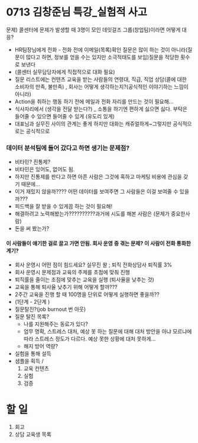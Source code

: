# 0713 김창준님 특강_실험적 사고 

문제) 콜센터에 문제가 발생할 때 3명이 모인 데잇걸즈 그룹(창업팀)이라면 어떻게 대응?

- HR팀장님에게 전화 - 전화 전에 이메일(목록)확인 질문은 많이 하는 것이 아니라(질문이 많다고 하면, 정보를 얻을 수는 있지만 소극적태도를 보임)질문을 적당한 횟수로 보낸다
-  (콜센터 실무담당자에게 직접적으로 대화 필요) 
- 질문 리스트에는 컨텐츠 교육을 받는 사람들의 연령대, 직급, 직업 상담(콜에 대한 소비자의 만족, 불만족) , 회사는 어떻게 생각하는지?(공식적인 이야기하는 느낌이 아니라)
- Action을 취하는 행동 하기 전에 메일과 전화 자리를 만드는 것이 필요해... 
-  식사자리에서 (생각을 전달 받는다?) _ 소통을 하기엔 편하게 싫으면 싫다. 부탁은 들어줄 수 있으면 들어줄 수 있게 (유도리 있게)
- 대표님과 실무진 사이의 관계는 좋게 하지만 대화는 캐쥬얼하게~그렇지만 공식적으로는 공식적으로 

### 데이터 분석팀에 들어 갔다고 하면 생기는 문제점?

- 비타민? 진통제?
- 비타민은 있어도, 없어도 됨. 
- 하지만 진통제를 판다고 하면 아픈 사람은 그것에 혹하고 마케팅 비용에 관심을 갖기 때문에...
- 이거 재밌지 않을까???? 어떤 데이터를 보여주면 그 사람들은 이걸 보여줄 수 있을까???
- 피드백을 잘 받을 수 있게끔 하는 것이 필요해!
- 해결하려고 노력해봤는가??????????과거에 시도를 해본 사람은 (문제가 중요한사람)
- 돈을 써 봤는가?



#### 이 사람들이 얘기한 걸로 끌고 가면 안됨. 회사 운영 중 겪는 문제? 이 사람이 전화 통화한 계기?



- 회사 운영시 어떤 점이 힘드세요? 실무진 왈 ; 퇴직 전화상담사 퇴직률 3% 
- 회사 운영시 문제점과 교육의 주제를 초점에 맞춰 진행  
- 퇴직률을 줄이는 초점에 맞추는 교육을 실행 (퇴사율을 낮추는 것)
- 교육을 통해 퇴사율 낮추기 위해 어떻게 할까???
- 2주간 교육을 진행 할 때 100명을 단위로 어떻게 실행하면 좋을까??
- (1단계 - 2단계 )
- 질문탈진?(job burnout 번 아웃)
- 질문 탈진 목록?
  - 나를 지원해주는 동료가 있다?
  - 업무 명확, 스트레스 대처, 예상 못 하는 질문에 대해 대처 방안을 아냐 모르냐에 따라 스트레스 정도가 다르다. 예상 못한 상황에 대처 못하게... 
  - 해지 방어 역량?
- 실험을 통해 설득
- 샘플을 획득 / 
  1. 교육 컨텐츠
  2. 실험
  3. 검증











# 할 일

1.  회고
2.  상담 교육생 목록

